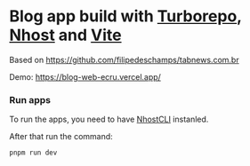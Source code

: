 # Blog app build with [Turborepo](https://turbo.build/repo), [Nhost](https://nhost.io/) and [Vite](https://vitejs.dev/)

Based on https://github.com/filipedeschamps/tabnews.com.br

Demo: https://blog-web-ecru.vercel.app/

### Run apps

To run the apps, you need to have [NhostCLI](https://github.com/nhost/cli) instanled.

After that run the command:

```
pnpm run dev
```
